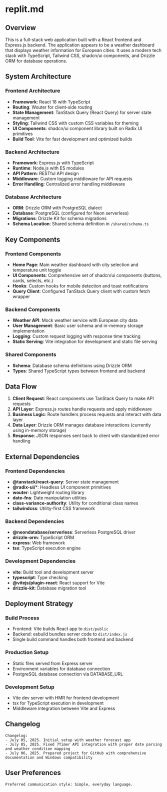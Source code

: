 # replit.md

## Overview

This is a full-stack web application built with a React frontend and Express.js backend. The application appears to be a weather dashboard that displays weather information for European cities. It uses a modern tech stack with TypeScript, Tailwind CSS, shadcn/ui components, and Drizzle ORM for database operations.

## System Architecture

### Frontend Architecture
- **Framework**: React 18 with TypeScript
- **Routing**: Wouter for client-side routing
- **State Management**: TanStack Query (React Query) for server state management
- **Styling**: Tailwind CSS with custom CSS variables for theming
- **UI Components**: shadcn/ui component library built on Radix UI primitives
- **Build Tool**: Vite for fast development and optimized builds

### Backend Architecture
- **Framework**: Express.js with TypeScript
- **Runtime**: Node.js with ES modules
- **API Pattern**: RESTful API design
- **Middleware**: Custom logging middleware for API requests
- **Error Handling**: Centralized error handling middleware

### Database Architecture
- **ORM**: Drizzle ORM with PostgreSQL dialect
- **Database**: PostgreSQL (configured for Neon serverless)
- **Migrations**: Drizzle Kit for schema migrations
- **Schema Location**: Shared schema definition in `/shared/schema.ts`

## Key Components

### Frontend Components
- **Home Page**: Main weather dashboard with city selection and temperature unit toggle
- **UI Components**: Comprehensive set of shadcn/ui components (buttons, cards, selects, etc.)
- **Hooks**: Custom hooks for mobile detection and toast notifications
- **Query Client**: Configured TanStack Query client with custom fetch wrapper

### Backend Components
- **Weather API**: Mock weather service with European city data
- **User Management**: Basic user schema and in-memory storage implementation
- **Logging**: Custom request logging with response time tracking
- **Static Serving**: Vite integration for development and static file serving

### Shared Components
- **Schema**: Database schema definitions using Drizzle ORM
- **Types**: Shared TypeScript types between frontend and backend

## Data Flow

1. **Client Request**: React components use TanStack Query to make API requests
2. **API Layer**: Express.js routes handle requests and apply middleware
3. **Business Logic**: Route handlers process requests and interact with data layer
4. **Data Layer**: Drizzle ORM manages database interactions (currently using in-memory storage)
5. **Response**: JSON responses sent back to client with standardized error handling

## External Dependencies

### Frontend Dependencies
- **@tanstack/react-query**: Server state management
- **@radix-ui/***: Headless UI component primitives
- **wouter**: Lightweight routing library
- **date-fns**: Date manipulation utilities
- **class-variance-authority**: Utility for conditional class names
- **tailwindcss**: Utility-first CSS framework

### Backend Dependencies
- **@neondatabase/serverless**: Serverless PostgreSQL driver
- **drizzle-orm**: TypeScript ORM
- **express**: Web framework
- **tsx**: TypeScript execution engine

### Development Dependencies
- **vite**: Build tool and development server
- **typescript**: Type checking
- **@vitejs/plugin-react**: React support for Vite
- **drizzle-kit**: Database migration tool

## Deployment Strategy

### Build Process
- Frontend: Vite builds React app to `dist/public`
- Backend: esbuild bundles server code to `dist/index.js`
- Single build command handles both frontend and backend

### Production Setup
- Static files served from Express server
- Environment variables for database connection
- PostgreSQL database connection via DATABASE_URL

### Development Setup
- Vite dev server with HMR for frontend development
- tsx for TypeScript execution in development
- Middleware integration between Vite and Express

## Changelog

```
Changelog:
- July 05, 2025. Initial setup with weather forecast app
- July 05, 2025. Fixed 7Timer API integration with proper date parsing and weather condition mapping
- July 06, 2025. Prepared project for GitHub with comprehensive documentation and Windows compatibility
```

## User Preferences

```
Preferred communication style: Simple, everyday language.
```